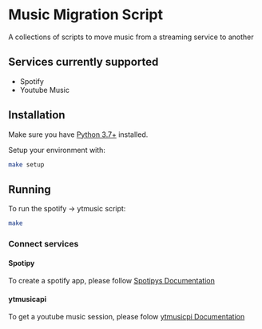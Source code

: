 # Music Migration Script

A collections of scripts to move music from a streaming service to another

## Services currently supported

- Spotify
- Youtube Music

## Installation

Make sure you have [Python 3.7+](https://www.python.org/) installed.

Setup your environment with:

```sh
make setup
```

## Running

To run the spotify -> ytmusic script:

```sh
make
```

### Connect services

#### Spotipy

To create a spotify app, please follow [Spotipys Documentation](https://spotipy.readthedocs.io/en/master/#authorization-code-flow)

#### ytmusicapi

To get a youtube music session, please folow [ytmusicpi Documentation](https://ytmusicapi.readthedocs.io/en/latest/setup.html#authenticated-requests)
